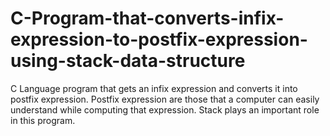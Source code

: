 # C-Program-that-converts-infix-expression-to-postfix-expression-using-stack-data-structure
C Language program that gets an infix expression and converts it into postfix expression. Postfix expression are those that a computer can easily understand while computing that expression. Stack plays an important role in this program.
